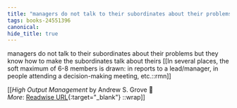 ```yaml
---
title: "managers do not talk to their subordinates about their problems ..."
tags: books-24551396
canonical: 
hide_title: true
---
```


managers do not talk to their subordinates about their problems but they know how to make the subordinates talk about theirs
[[In several places, the soft maximum of 6-8 members is drawn: in reports to a lead/manager, in people attending a decision-making meeting, etc.::rmn]]


[[<cite>_High Output Management_</cite> by Andrew S. Grove 📕<br>
_More_: [Readwise URL](https://readwise.io/open/478844041){:target="_blank"}
::wrap]]